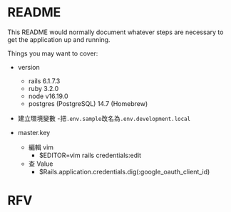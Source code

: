 # README

This README would normally document whatever steps are necessary to get the
application up and running.

Things you may want to cover:

- version

  - rails 6.1.7.3
  - ruby 3.2.0
  - node v16.19.0
  - postgres (PostgreSQL) 14.7 (Homebrew)

- 建立環境變數
  -把`.env.sample`改名為`.env.development.local`

- master.key
  - 編輯 vim
    - $EDITOR=vim rails credentials:edit
  - 查 Value
    - $Rails.application.credentials.dig(:google_oauth_client_id)
# RFV
